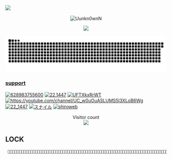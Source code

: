 <img
            src="https://readme-typing-svg.herokuapp.com?size=21&width=280&lines=hello+everyone"
        />
<p align="center"><img title="Uunkn0wnN" src="https://media.discordapp.net/attachments/882578670986874910/1000437693462872104/standard.gif"></p>

<div align="center">
  <a href="https://github.com/Uunkn0wnN">
  <img height="180em" src="https://github-readme-stats.vercel.app/api?username=Uunkn0wnN&show_icons=true&theme=dracula&include_all_commits=true&count_private=true"/>
  
![Snake animation](https://github.com/Uunkn0wnN/Uunkn0wnN/blob/output/github-contribution-grid-snake.svg)
</div>

  <h3 align="left">support</h3>
<p align="left">
<a href="https://wa.me/628983755600" target="blank"><img align="center" src="https://raw.githubusercontent.com/rahuldkjain/github-profile-readme-generator/master/src/images/icons/Social/whatsapp.svg" alt="628983755600" height="30" width="40" /></a>
<a href="https://instagram.com/22.1447" target="blank"><img align="center" src="https://raw.githubusercontent.com/rahuldkjain/github-profile-readme-generator/master/src/images/icons/Social/instagram.svg" alt="22.1447" height="30" width="40" /></a>
<a href="https://discord.gg/modernwarships" target="blank"><img align="center" src="https://raw.githubusercontent.com/rahuldkjain/github-profile-readme-generator/master/src/images/icons/Social/discord.svg" alt="UFTXkxRrWT" height="30" width="40" /></a>
<a href="https://youtube.com/channel/@Uunkn0wnN" target="blank"><img align="center" src="https://raw.githubusercontent.com/rahuldkjain/github-profile-readme-generator/master/src/images/icons/Social/youtube.svg" alt="https://youtube.com/channel/UC_w0uOuASLUMS5l3XLoB6Wg" height="30" width="40" /></a>
<a href="https://twitter.com/22_1447" target="blank"><img align="center" src="https://raw.githubusercontent.com/rahuldkjain/github-profile-readme-generator/master/src/images/icons/Social/twitter.svg" alt="22_1447" height="30" width="40" /></a>
<a href="https://www.facebook.com/profile.php?id=100036849801760" target="blank"><img align="center" src="https://raw.githubusercontent.com/rahuldkjain/github-profile-readme-generator/master/src/images/icons/Social/facebook.svg" alt="スナイル" height="30" width="40" /></a>
<a href="https://uunkn0wnn.github.io/22.1447-/" target="blank"><img align="center" src="https://raw.githubusercontent.com/rahuldkjain/github-profile-readme-generator/master/src/images/icons/Social/blogger.svg" alt="shiroweb" height="30" width="40" /></a>

<p align="center"> 
  Visitor count<br>
  <img src="https://profile-counter.glitch.me/saipulanuar/count.svg" />
</p>









## LOCK 
```bash
 ҈҈҈҉҉҉҉҈҈҈҈҈҉҉҉҉҈҈҈҉҉҉҈҈҈҉҉҉҈҈҈҈҉҉҉҉҉҉҉҉҉҉҉҉҉҉҉҉҉҉҉҉҉҉҉҉҉҉҉҉҉҉҉҈҈҈҈҈҈҈̫̫̫̫̫̫̫̫̫̫̫̫̫̫̫̫̫̫̫̫̫̫̫̫̫̫̫̫̫̫̫̫̫̫̼̼̼̼̼̽̽̽̽̽̽̽̽̽̽̽̽̽̽̽̽̽̽̽̽̽̽̽̽̽̽̽̽̽͊͊͊͊͋͋͋͋͋͋͋͋͋͋͋͋͋͋͋͋͋͋͋͋͊͊͊͊͊͊͊͊͋͋͋͋͋͋͋͊͊͊̈́̈́̈́̈́̈́̈́͊͊͊͊̈́̈́͊͊̈́̈́̈́͊͊̈́̈́͋͋͋͋͋͋͋͢͢͢͢͢͢͢͢͢͢͢͢͢͢͢͢͢͢͢͢͢͢͢͢͢͢͢͢͢͢͢͢͢͢͢͠͠͠͠͠͠͠͠͠͠͠͠͠͠͠͠͠͠͠͠͠͠͠͠͠͠͠҉҉҉҉҈҈ًًًًًًًًًًًًًًًًًًًًًًًًًًًًًًًًًًًًًًًًًًًًًًًًًًًًًًًًٍٍٍٍٍٍٍٍٍٍٍٍٍٍٍٍٍٍٍٍٍٍٍٍٍٍٍٍٍٍٍٍٍٍٍٍٍٍٍٍٍٍٍٍٍٍٍٍٍٍٍٍٍٍٍٍٍٍٍٍٍٍٍٍٍٍٍٍٍٍٍٍٍٍٍٍّّّّّّّّّّّّܑܑܑܑܑܑܑܑܑܑܑܑܑܑܑܑܑܑܑܑܑܑܑ๊๊๊๊๊๊๊๊๊๊๊๊๊๊๊๊๊๊๊๊๊๊๊๊๊๊๊๊๊๊๊๊๊๊๊๊๊๊๊๊๊๊๊๊๊๊๊๊๊๊๊๊๊๊๊๊๊๊๊๊๊๊๊๊๊๊๊๊๊๊๊๊๊๊๊๊๊๊๊๊๊๊๊๊๊๊๊๊๊๊๊๊๊๊๊๊๊๊๊๊๊๊๊๊ܻܻܻܻܻܻܻܻܻܻ݆݆݆݆݆݆݆݆݆݆݆݆݆݆݆݆݆݆݆݆݆݆݆݆݆݆݆݆ܻܻࣩࣩࣩࣩࣩࣩ࣯ࣩࣩࣩࣩࣩࣩࣩࣩࣩࣩࣩࣩࣩࣩࣩࣩࣩࣩࣩࣩࣩࣩࣩࣩࣩࣩࣩࣩࣩࣩࣩࣩࣩࣩࣩࣩࣩࣩࣩ֟֟֟֟֟֟֟֟֟֟֟֟֟֓֓֓֓֓֓֓֓֓֓֓֓֒֒֒֒֒֒֒֒֒֒֒֒֒֒֒֒֒֒֒֓֓֓֓֓֓֓֓֒֒֒֘֘֘֘֘֘֘֗֗֗֗֗֗֗֗֗֗֗֗֗֗֗ؖؖؖؖؖؖؖؖؖؖؖؖؖؖؖؖؖؖؖؖؖؖؖؖؖؖؖؖؖؖؖؖؖؖؖؖؖؖؖؕؕؕؕؕؕؕؕؕؕؕؖؖؖؖؖؖؖؖؖؖؖٞٞٞٞٞٞٞٞٞٞٞٞٞٞٞٞٞٞٞٞٞٞٞٞٞ٘ۛۛۛۛۛۛۛۛۛۛۛۛۛۛۛۛۛۛۛۛۛۛۛۛۛۛۛۛۛۛۛۛۛۛۛۛۛۛۛۛۛܺܺܺܺܺܺܺܺ݉݉݉݉݊݊݊݊݊݊݅݅݅݅݅݅݅݅݅݅݅݅݅݅݅݅݅݅݅݅݅݅݅݅݅݅݅݅݅݅݅݅݅݅݅݅݅݅݅݅݅݅݅݅݅݅݅݅݅݅݅݅݅݅݅ࣧࣧࣧࣧࣧࣧࣧࣧࣧࣧࣧࣧࣧࣧࣧࣧࣧࣧࣧࣧࣧࣧࣧࣧࣧࣧࣧࣧࣧࣧࣧࣧࣧࣧࣧࣧࣧࣧࣧࣧࣧࣧࣧࣧࣧࣧࣧࣧࣧࣧࣧࣧࣧࣧࣧࣧࣧࣧࣧࣧࣧࣧࣧࣧࣧࣧࣧࣧࣧࣧࣧࣧࣧࣧࣧࣧࣧࣧࣧࣧࣧࣧࣧࣧࣧࣧࣧࣧࣧࣧࣧࣧࣧࣧࣧࣧࣧࣧࣧࣧࣧࣧࣧࣧࣧࣧࣧࣧࣧࣧࣧࣧࣧࣧࣧࣧࣧࣧࣧࣧࣧࣧࣧࣧࣧࣧࣧࣧࣧࣨࣨࣨࣨࣨࣨࣨࣨࣨࣨࣨࣨࣨࣨࣨࣨࣨࣨࣨࣨࣨࣨࣨࣨࣨࣨࣨࣨࣨࣨࣨࣨࣨࣨࣨࣨࣨࣨࣨࣨࣨࣨࣨࣨࣨࣨࣨࣨࣨࣨࣨࣨࣨࣤࣤࣤࣤࣤࣤࣤࣤࣤࣤࣤࣤࣤࣤࣤࣤࣤࣤࣤࣤࣤࣤࣤࣤࣤࣤࣤࣤࣤࣤ์์์์์์์์์์์์์์์์์์์์์์์์์์์์์์์์์์์์์์์์์์์์์์์์์์์์์์์์์์์์์์์์์์์์์์์์์์์์์์์์์์์์์์์์๋๋๋๋๋๋๋๋๋๋๋๋๋๋๋๋๋๋๋๋๋๋๋๋๋๋๋๋๋๋๋๋๋๋๋๋๋๋๋๋๋๋๋๋๋๋๋ືືືືືືືືືືືືືືືືືືືືືືືຶຶຶຶຶຶຶຶຶຶຶຶຶຶຶຶຶຶຶຶຶຶຶຶຶຶຶຶຶຶຶຶຶຶຶຶຶ᪴᪴᪴᪴᪴᪴᪴᪴᪴᪴᪴᪴᪴᪴᪴ ҈҈҈҉҉҉҉҈҈҈҈҈҉҉҉҉҈҈҈҉҉҉҈҈҈҉҉҉҈҈҈҈҉҉҉҉҉҉҉҉҉҉҉҉҉҉҉҉҉҉҉҉҉҉҉҉҉҉҉҉҉҉҉҈҈҈҈҈҈҈̫̫̫̫̫̫̫̫̫̫̫̫̫̫̫̫̫̫̫̫̫̫̫̫̫̫̫̫̫̫̫̫̫̫̼̼̼̼̼̽̽̽̽̽̽̽̽̽̽̽̽̽̽̽̽̽̽̽̽̽̽̽̽̽̽̽̽̽͊͊͊͊͋͋͋͋͋͋͋͋͋͋͋͋͋͋͋͋͋͋͋͋͊͊͊͊͊͊͊͊͋͋͋͋͋͋͋͊͊͊̈́̈́̈́̈́̈́̈́͊͊͊͊̈́̈́͊͊̈́̈́̈́͊͊̈́̈́͋͋͋͋͋͋͋͢͢͢͢͢͢͢͢͢͢͢͢͢͢͢͢͢͢͢͢͢͢͢͢͢͢͢͢͢͢͢͢͢͢͢͠͠͠͠͠͠͠͠͠͠͠͠͠͠͠͠͠͠͠͠͠͠͠͠͠͠͠҉҉҉҉҈҈ًًًًًًًًًًًًًًًًًًًًًًًًًًًًًًًًًًًًًًًًًًًًًًًًًًًًًًًًٍٍٍٍٍٍٍٍٍٍٍٍٍٍٍٍٍٍٍٍٍٍٍٍٍٍٍٍٍٍٍٍٍٍٍٍٍٍٍٍٍٍٍٍٍٍٍٍٍٍٍٍٍٍٍٍٍٍٍٍٍٍٍٍٍٍٍٍٍٍٍٍٍٍٍٍّّّّّّّّّّّّܑܑܑܑܑܑܑܑܑܑܑܑܑܑܑܑܑܑܑܑܑܑܑ๊๊๊๊๊๊๊๊๊๊๊๊๊๊๊๊๊๊๊๊๊๊๊๊๊๊๊๊๊๊๊๊๊๊๊๊๊๊๊๊๊๊๊๊๊๊๊๊๊๊๊๊๊๊๊๊๊๊๊๊๊๊๊๊๊๊๊๊๊๊๊๊๊๊๊๊๊๊๊๊๊๊๊๊๊๊๊๊๊๊๊๊๊๊๊๊๊๊๊๊๊๊๊๊ܻܻܻܻܻܻܻܻܻܻ݆݆݆݆݆݆݆݆݆݆݆݆݆݆݆݆݆݆݆݆݆݆݆݆݆݆݆݆ܻܻࣩࣩࣩࣩࣩࣩ࣯ࣩࣩࣩࣩࣩࣩࣩࣩࣩࣩࣩࣩࣩࣩࣩࣩࣩࣩࣩࣩࣩࣩࣩࣩࣩࣩࣩࣩࣩࣩࣩࣩࣩࣩࣩࣩࣩࣩࣩ֟֟֟֟֟֟֟֟֟֟֟֟֟֓֓֓֓֓֓֓֓֓֓֓֓֒֒֒֒֒֒֒֒֒֒֒֒֒֒֒֒֒֒֒֓֓֓֓֓֓֓֓֒֒֒֘֘֘֘֘֘֘֗֗֗֗֗֗֗֗֗֗֗֗֗֗֗ؖؖؖؖؖؖؖؖؖؖؖؖؖؖؖؖؖؖؖؖؖؖؖؖؖؖؖؖؖؖؖؖؖؖؖؖؖؖؖؕؕؕؕؕؕؕؕؕؕؕؖؖؖؖؖؖؖؖؖؖؖٞٞٞٞٞٞٞٞٞٞٞٞٞٞٞٞٞٞٞٞٞٞٞٞٞ٘ۛۛۛۛۛۛۛۛۛۛۛۛۛۛۛۛۛۛۛۛۛۛۛۛۛۛۛۛۛۛۛۛۛۛۛۛۛۛۛۛۛܺܺܺܺܺܺܺܺ݉݉݉݉݊݊݊݊݊݊݅݅݅݅݅݅݅݅݅݅݅݅݅݅݅݅݅݅݅݅݅݅݅݅݅݅݅݅݅݅݅݅݅݅݅݅݅݅݅݅݅݅݅݅݅݅݅݅݅݅݅݅݅݅݅ࣧࣧࣧࣧࣧࣧࣧࣧࣧࣧࣧࣧࣧࣧࣧࣧࣧࣧࣧࣧࣧࣧࣧࣧࣧࣧࣧࣧࣧࣧࣧࣧࣧࣧࣧࣧࣧࣧࣧࣧࣧࣧࣧࣧࣧࣧࣧࣧࣧࣧࣧࣧࣧࣧࣧࣧࣧࣧࣧࣧࣧࣧࣧࣧࣧࣧࣧࣧࣧࣧࣧࣧࣧࣧࣧࣧࣧࣧࣧࣧࣧࣧࣧࣧࣧࣧࣧࣧࣧࣧࣧࣧࣧࣧࣧࣧࣧࣧࣧࣧࣧࣧࣧࣧࣧࣧࣧࣧࣧࣧࣧࣧࣧࣧࣧࣧࣧࣧࣧࣧࣧࣧࣧࣧࣧࣧࣧࣧࣧࣨࣨࣨࣨࣨࣨࣨࣨࣨࣨࣨࣨࣨࣨࣨࣨࣨࣨࣨࣨࣨࣨࣨࣨࣨࣨࣨࣨࣨࣨࣨࣨࣨࣨࣨࣨࣨࣨࣨࣨࣨࣨࣨࣨࣨࣨࣨࣨࣨࣨࣨࣨࣨࣤࣤࣤࣤࣤࣤࣤࣤࣤࣤࣤࣤࣤࣤࣤࣤࣤࣤࣤࣤࣤࣤࣤࣤࣤࣤࣤࣤࣤࣤ์์์์์์์์์์์์์์์์์์์์์์์์์์์์์์์์์์์์์์์์์์์์์์์์์์์์์์์์์์์์์์์์์์์์์์์์์์์์์์์์์์์์์์์์๋๋๋๋๋๋๋๋๋๋๋๋๋๋๋๋๋๋๋๋๋๋๋๋๋๋๋๋๋๋๋๋๋๋๋๋๋๋๋๋๋๋๋๋๋๋๋ືືືືືືືືືືືືືືືືືືືືືືືຶຶຶຶຶຶຶຶຶຶຶຶຶຶຶຶຶຶຶຶຶຶຶຶຶຶຶຶຶຶຶຶຶຶຶຶຶ᪴᪴᪴᪴᪴᪴᪴᪴᪴᪴᪴᪴᪴᪴᪴ ҈҈҈҉҉҉҉҈҈҈҈҈҉҉҉҉҈҈҈҉҉҉҈҈҈҉҉҉҈҈҈҈҉҉҉҉҉҉҉҉҉҉҉҉҉҉҉҉҉҉҉҉҉҉҉҉҉҉҉҉҉҉҉҈҈҈҈҈҈҈̫̫̫̫̫̫̫̫̫̫̫̫̫̫̫̫̫̫̫̫̫̫̫̫̫̫̫̫̫̫̫̫̫̫̼̼̼̼̼̽̽̽̽̽̽̽̽̽̽̽̽̽̽̽̽̽̽̽̽̽̽̽̽̽̽̽̽̽͊͊͊͊͋͋͋͋͋͋͋͋͋͋͋͋͋͋͋͋͋͋͋͋͊͊͊͊͊͊͊͊͋͋͋͋͋͋͋͊͊͊̈́̈́̈́̈́̈́̈́͊͊͊͊̈́̈́͊͊̈́̈́̈́͊͊̈́̈́͋͋͋͋͋͋͋͢͢͢͢͢͢͢͢͢͢͢͢͢͢͢͢͢͢͢͢͢͢͢͢͢͢͢͢͢͢͢͢͢͢͢͠͠͠͠͠͠͠͠͠͠͠͠͠͠͠͠͠͠͠͠͠͠͠͠͠͠͠҉҉҉҉҈҈ًًًًًًًًًًًًًًًًًًًًًًًًًًًًًًًًًًًًًًًًًًًًًًًًًًًًًًًًٍٍٍٍٍٍٍٍٍٍٍٍٍٍٍٍٍٍٍٍٍٍٍٍٍٍٍٍٍٍٍٍٍٍٍٍٍٍٍٍٍٍٍٍٍٍٍٍٍٍٍٍٍٍٍٍٍٍٍٍٍٍٍٍٍٍٍٍٍٍٍٍٍٍٍٍّّّّّّّّّّّّܑܑܑܑܑܑܑܑܑܑܑܑܑܑܑܑܑܑܑܑܑܑܑ๊๊๊๊๊๊๊๊๊๊๊๊๊๊๊๊๊๊๊๊๊๊๊๊๊๊๊๊๊๊๊๊๊๊๊๊๊๊๊๊๊๊๊๊๊๊๊๊๊๊๊๊๊๊๊๊๊๊๊๊๊๊๊๊๊๊๊๊๊๊๊๊๊๊๊๊๊๊๊๊๊๊๊๊๊๊๊๊๊๊๊๊๊๊๊๊๊๊๊๊๊๊๊๊ܻܻܻܻܻܻܻܻܻܻ݆݆݆݆݆݆݆݆݆݆݆݆݆݆݆݆݆݆݆݆݆݆݆݆݆݆݆݆ܻܻࣩࣩࣩࣩࣩࣩ࣯ࣩࣩࣩࣩࣩࣩࣩࣩࣩࣩࣩࣩࣩࣩࣩࣩࣩࣩࣩࣩࣩࣩࣩࣩࣩࣩࣩࣩࣩࣩࣩࣩࣩࣩࣩࣩࣩࣩࣩ֟֟֟֟֟֟֟֟֟֟֟֟֟֓֓֓֓֓֓֓֓֓֓֓֓֒֒֒֒֒֒֒֒֒֒֒֒֒֒֒֒֒֒֒֓֓֓֓֓֓֓֓֒֒֒֘֘֘֘֘֘֘֗֗֗֗֗֗֗֗֗֗֗֗֗֗֗ؖؖؖؖؖؖؖؖؖؖؖؖؖؖؖؖؖؖؖؖؖؖؖؖؖؖؖؖؖؖؖؖؖؖؖؖؖؖؖؕؕؕؕؕؕؕؕؕؕؕؖؖؖؖؖؖؖؖؖؖؖٞٞٞٞٞٞٞٞٞٞٞٞٞٞٞٞٞٞٞٞٞٞٞٞٞ٘ۛۛۛۛۛۛۛۛۛۛۛۛۛۛۛۛۛۛۛۛۛۛۛۛۛۛۛۛۛۛۛۛۛۛۛۛۛۛۛۛۛܺܺܺܺܺܺܺܺ݉݉݉݉݊݊݊݊݊݊݅݅݅݅݅݅݅݅݅݅݅݅݅݅݅݅݅݅݅݅݅݅݅݅݅݅݅݅݅݅݅݅݅݅݅݅݅݅݅݅݅݅݅݅݅݅݅݅݅݅݅݅݅݅݅ࣧࣧࣧࣧࣧࣧࣧࣧࣧࣧࣧࣧࣧࣧࣧࣧࣧࣧࣧࣧࣧࣧࣧࣧࣧࣧࣧࣧࣧࣧࣧࣧࣧࣧࣧࣧࣧࣧࣧࣧࣧࣧࣧࣧࣧࣧࣧࣧࣧࣧࣧࣧࣧࣧࣧࣧࣧࣧࣧࣧࣧࣧࣧࣧࣧࣧࣧࣧࣧࣧࣧࣧࣧࣧࣧࣧࣧࣧࣧࣧࣧࣧࣧࣧࣧࣧࣧࣧࣧࣧࣧࣧࣧࣧࣧࣧࣧࣧࣧࣧࣧࣧࣧࣧࣧࣧࣧࣧࣧࣧࣧࣧࣧࣧࣧࣧࣧࣧࣧࣧࣧࣧࣧࣧࣧࣧࣧࣧࣧࣨࣨࣨࣨࣨࣨࣨࣨࣨࣨࣨࣨࣨࣨࣨࣨࣨࣨࣨࣨࣨࣨࣨࣨࣨࣨࣨࣨࣨࣨࣨࣨࣨࣨࣨࣨࣨࣨࣨࣨࣨࣨࣨࣨࣨࣨࣨࣨࣨࣨࣨࣨࣨࣤࣤࣤࣤࣤࣤࣤࣤࣤࣤࣤࣤࣤࣤࣤࣤࣤࣤࣤࣤࣤࣤࣤࣤࣤࣤࣤࣤࣤࣤ์์์์์์์์์์์์์์์์์์์์์์์์์์์์์์์์์์์์์์์์์์์์์์์์์์์์์์์์์์์์์์์์์์์์์์์์์์์์์์์์์์์์์์์์๋๋๋๋๋๋๋๋๋๋๋๋๋๋๋๋๋๋๋๋๋๋๋๋๋๋๋๋๋๋๋๋๋๋๋๋๋๋๋๋๋๋๋๋๋๋๋ືືືືືືືືືືືືືືືືືືືືືືືຶຶຶຶຶຶຶຶຶຶຶຶຶຶຶຶຶຶຶຶຶຶຶຶຶຶຶຶຶຶຶຶຶຶຶຶຶ᪴᪴᪴᪴᪴᪴᪴᪴᪴᪴᪴᪴᪴᪴᪴```
